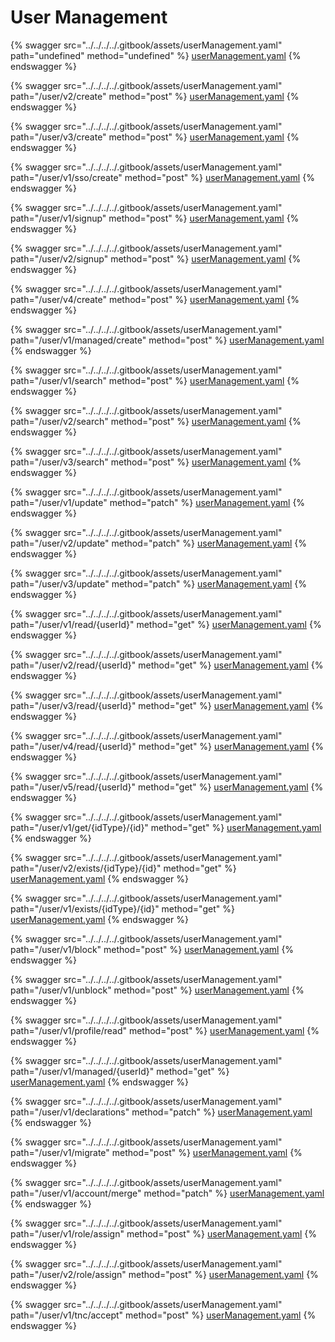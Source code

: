 # User Management

{% swagger src="../../../../.gitbook/assets/userManagement.yaml" path="undefined" method="undefined" %}
[userManagement.yaml](../../../../.gitbook/assets/userManagement.yaml)
{% endswagger %}

{% swagger src="../../../../.gitbook/assets/userManagement.yaml" path="/user/v2/create" method="post" %}
[userManagement.yaml](../../../../.gitbook/assets/userManagement.yaml)
{% endswagger %}

{% swagger src="../../../../.gitbook/assets/userManagement.yaml" path="/user/v3/create" method="post" %}
[userManagement.yaml](../../../../.gitbook/assets/userManagement.yaml)
{% endswagger %}

{% swagger src="../../../../.gitbook/assets/userManagement.yaml" path="/user/v1/sso/create" method="post" %}
[userManagement.yaml](../../../../.gitbook/assets/userManagement.yaml)
{% endswagger %}

{% swagger src="../../../../.gitbook/assets/userManagement.yaml" path="/user/v1/signup" method="post" %}
[userManagement.yaml](../../../../.gitbook/assets/userManagement.yaml)
{% endswagger %}

{% swagger src="../../../../.gitbook/assets/userManagement.yaml" path="/user/v2/signup" method="post" %}
[userManagement.yaml](../../../../.gitbook/assets/userManagement.yaml)
{% endswagger %}

{% swagger src="../../../../.gitbook/assets/userManagement.yaml" path="/user/v4/create" method="post" %}
[userManagement.yaml](../../../../.gitbook/assets/userManagement.yaml)
{% endswagger %}

{% swagger src="../../../../.gitbook/assets/userManagement.yaml" path="/user/v1/managed/create" method="post" %}
[userManagement.yaml](../../../../.gitbook/assets/userManagement.yaml)
{% endswagger %}

{% swagger src="../../../../.gitbook/assets/userManagement.yaml" path="/user/v1/search" method="post" %}
[userManagement.yaml](../../../../.gitbook/assets/userManagement.yaml)
{% endswagger %}

{% swagger src="../../../../.gitbook/assets/userManagement.yaml" path="/user/v2/search" method="post" %}
[userManagement.yaml](../../../../.gitbook/assets/userManagement.yaml)
{% endswagger %}

{% swagger src="../../../../.gitbook/assets/userManagement.yaml" path="/user/v3/search" method="post" %}
[userManagement.yaml](../../../../.gitbook/assets/userManagement.yaml)
{% endswagger %}

{% swagger src="../../../../.gitbook/assets/userManagement.yaml" path="/user/v1/update" method="patch" %}
[userManagement.yaml](../../../../.gitbook/assets/userManagement.yaml)
{% endswagger %}

{% swagger src="../../../../.gitbook/assets/userManagement.yaml" path="/user/v2/update" method="patch" %}
[userManagement.yaml](../../../../.gitbook/assets/userManagement.yaml)
{% endswagger %}

{% swagger src="../../../../.gitbook/assets/userManagement.yaml" path="/user/v3/update" method="patch" %}
[userManagement.yaml](../../../../.gitbook/assets/userManagement.yaml)
{% endswagger %}

{% swagger src="../../../../.gitbook/assets/userManagement.yaml" path="/user/v1/read/{userId}" method="get" %}
[userManagement.yaml](../../../../.gitbook/assets/userManagement.yaml)
{% endswagger %}

{% swagger src="../../../../.gitbook/assets/userManagement.yaml" path="/user/v2/read/{userId}" method="get" %}
[userManagement.yaml](../../../../.gitbook/assets/userManagement.yaml)
{% endswagger %}

{% swagger src="../../../../.gitbook/assets/userManagement.yaml" path="/user/v3/read/{userId}" method="get" %}
[userManagement.yaml](../../../../.gitbook/assets/userManagement.yaml)
{% endswagger %}

{% swagger src="../../../../.gitbook/assets/userManagement.yaml" path="/user/v4/read/{userId}" method="get" %}
[userManagement.yaml](../../../../.gitbook/assets/userManagement.yaml)
{% endswagger %}

{% swagger src="../../../../.gitbook/assets/userManagement.yaml" path="/user/v5/read/{userId}" method="get" %}
[userManagement.yaml](../../../../.gitbook/assets/userManagement.yaml)
{% endswagger %}

{% swagger src="../../../../.gitbook/assets/userManagement.yaml" path="/user/v1/get/{idType}/{id}" method="get" %}
[userManagement.yaml](../../../../.gitbook/assets/userManagement.yaml)
{% endswagger %}

{% swagger src="../../../../.gitbook/assets/userManagement.yaml" path="/user/v2/exists/{idType}/{id}" method="get" %}
[userManagement.yaml](../../../../.gitbook/assets/userManagement.yaml)
{% endswagger %}

{% swagger src="../../../../.gitbook/assets/userManagement.yaml" path="/user/v1/exists/{idType}/{id}" method="get" %}
[userManagement.yaml](../../../../.gitbook/assets/userManagement.yaml)
{% endswagger %}

{% swagger src="../../../../.gitbook/assets/userManagement.yaml" path="/user/v1/block" method="post" %}
[userManagement.yaml](../../../../.gitbook/assets/userManagement.yaml)
{% endswagger %}

{% swagger src="../../../../.gitbook/assets/userManagement.yaml" path="/user/v1/unblock" method="post" %}
[userManagement.yaml](../../../../.gitbook/assets/userManagement.yaml)
{% endswagger %}

{% swagger src="../../../../.gitbook/assets/userManagement.yaml" path="/user/v1/profile/read" method="post" %}
[userManagement.yaml](../../../../.gitbook/assets/userManagement.yaml)
{% endswagger %}

{% swagger src="../../../../.gitbook/assets/userManagement.yaml" path="/user/v1/managed/{userId}" method="get" %}
[userManagement.yaml](../../../../.gitbook/assets/userManagement.yaml)
{% endswagger %}

{% swagger src="../../../../.gitbook/assets/userManagement.yaml" path="/user/v1/declarations" method="patch" %}
[userManagement.yaml](../../../../.gitbook/assets/userManagement.yaml)
{% endswagger %}

{% swagger src="../../../../.gitbook/assets/userManagement.yaml" path="/user/v1/migrate" method="post" %}
[userManagement.yaml](../../../../.gitbook/assets/userManagement.yaml)
{% endswagger %}

{% swagger src="../../../../.gitbook/assets/userManagement.yaml" path="/user/v1/account/merge" method="patch" %}
[userManagement.yaml](../../../../.gitbook/assets/userManagement.yaml)
{% endswagger %}

{% swagger src="../../../../.gitbook/assets/userManagement.yaml" path="/user/v1/role/assign" method="post" %}
[userManagement.yaml](../../../../.gitbook/assets/userManagement.yaml)
{% endswagger %}

{% swagger src="../../../../.gitbook/assets/userManagement.yaml" path="/user/v2/role/assign" method="post" %}
[userManagement.yaml](../../../../.gitbook/assets/userManagement.yaml)
{% endswagger %}

{% swagger src="../../../../.gitbook/assets/userManagement.yaml" path="/user/v1/tnc/accept" method="post" %}
[userManagement.yaml](../../../../.gitbook/assets/userManagement.yaml)
{% endswagger %}
